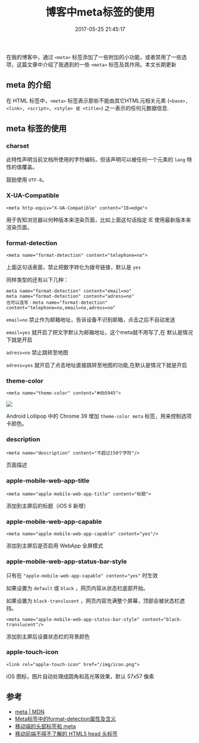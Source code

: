 ﻿---
title: 博客中meta标签的使用
date: 2017-05-25 21:45:17
categories: coding
tags:
  - meta
---

在我的博客中，通过 `<meta>` 标签添加了一些附加的小功能，或者禁用了一些选项，这篇文章中介绍了我遇到的一些 `<meta>` 标签及其作用。本文长期更新

<!--more-->

## meta 的介绍

在 HTML 标签中，`<meta>` 标签表示那些不能由其它HTML元相关元素 (`<base>, <link>, <script>, <style> 或 <title>`) 之一表示的任何元数据信息.

## meta 标签的使用

### charset

此特性声明当前文档所使用的字符编码，但该声明可以被任何一个元素的 `lang` 特性的值覆盖。

鼓励使用 `UTF-8`。

### X-UA-Compatible

```
<meta http-equiv="X-UA-Compatible" content="IE=edge">
```

用于告知浏览器以何种版本来渲染页面，比如上面这句话指定 IE 使用最新版本来渲染页面。

### format-detection

```
<meta name="format-detection" content="telephone=no">
```

上面这句话表面，禁止把数字转化为拨号链接，默认是 `yes`

同样类型的还有以下几种：

```
meta name="format-detection" content="email=no"
meta name="format-detection" content="adress=no" 
也可以连写：meta name="format-detection" content="telephone=no,email=no,adress=no"
```



`email=no` 禁止作为邮箱地址，告诉设备不识别邮箱，点击之后不自动发送

`email=yes` 就开启了把文字默认为邮箱地址，这个meta就不用写了,在
默认是情况下就是开启


`adress=no` 禁止跳转至地图

`adress=yes` 就开启了点击地址直接跳转至地图的功能,在默认是情况下就是开启

### theme-color

```
<meta name="theme-color" content="#db5945">
```

![](http://ojt6zsxg2.bkt.clouddn.com/d3bc402fc2437feab32018d7d478eacf.png)

Android Lollipop 中的 Chrome 39 增加 `theme-color meta` 标签，用来控制选项卡颜色。

### description

```
<meta name="description" content="不超过150个字符"/>
```
页面描述

### apple-mobile-web-app-title

```
<meta name="apple-mobile-web-app-title" content="标题">
```

添加到主屏后的标题（iOS 6 新增）

### apple-mobile-web-app-capable

```
<meta name="apple-mobile-web-app-capable" content="yes"/>
```
添加到主屏后是否启用 WebApp 全屏模式

### apple-mobile-web-app-status-bar-style

只有在 `"apple-mobile-web-app-capable" content="yes"` 时生效

如果设置为 `default` 或 `black` ，网页内容从状态栏底部开始。

如果设置为 `black-translucent` ，网页内容充满整个屏幕，顶部会被状态栏遮挡。

```
<meta name="apple-mobile-web-app-status-bar-style" content="black-translucent"/>
```

添加到主屏后设置状态栏的背景颜色

### apple-touch-icon

```
<link rel="apple-touch-icon" href="/img/icon.png">
```

iOS 图标，图片自动处理成圆角和高光等效果，默认 57x57 像素



## 参考

* [meta | MDN](https://developer.mozilla.org/zh-CN/docs/Web/HTML/Element/meta)
* [Meta标签中的format-detection属性及含义](http://blog.sina.com.cn/s/blog_51048da70101cgea.html)
* [移动端的头部标签和 meta](https://github.com/gafish/gafish.github.com/issues/2)
* [移动前端不得不了解的 HTML5 head 头标签](https://juejin.im/entry/58085b3267f3560057a0053a)


